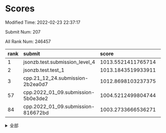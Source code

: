 # Scores

Modified Time: 2022-02-23 22:37:17

Submit Num: 207

All Rank Num: 246457

| rank |               submit               |       score        |       sigma        | pk_num |
| :--- | :--------------------------------- | :----------------- | :----------------- | :----- |
| 1    | jsonzb.test.submission_level_4     | 1013.5521411765714 | 0.806031380143819  | 4766   |
| 2    | jsonzb.test.test_1                 | 1013.1843519933911 | 0.7866782990431503 | 4757   |
| 3    | cpp.21_12_24.submission-2b2ea0d7   | 1012.8698103237375 | 0.773137762326538  | 4764   |
| 57   | cpp.2022_01_09.submission-5b0e3de2 | 1004.5212499804744 | 0.7220421344970355 | 4759   |
| 84   | cpp.2022_01_09.submission-816672bd | 1003.2733666536271 | 0.7102403719340524 | 4759   |


<details>
<summary>全部</summary>

| rank |                 submit                 |       score        |       sigma        | pk_num |
| :--- | :------------------------------------- | :----------------- | :----------------- | :----- |
| 1    | jsonzb.test.submission_level_4         | 1013.5521411765714 | 0.806031380143819  | 4766   |
| 2    | jsonzb.test.test_1                     | 1013.1843519933911 | 0.7866782990431503 | 4757   |
| 3    | cpp.21_12_24.submission-2b2ea0d7       | 1012.8698103237375 | 0.773137762326538  | 4764   |
| 4    | gobigger.level_3.submission_level_3_24 | 1011.8904118726441 | 0.7722136448809095 | 4764   |
| 5    | gobigger.level_3.submission_level_3_39 | 1011.8579858640104 | 0.7711131467298968 | 4764   |
| 6    | gobigger.level_3.submission_level_3_30 | 1011.7867602404799 | 0.7849794206866075 | 4757   |
| 7    | gobigger.level_3.submission_level_3_8  | 1011.7841080490954 | 0.7883433930192439 | 4762   |
| 8    | gobigger.level_3.submission_level_3_25 | 1011.381163785057  | 0.786177835127159  | 4763   |
| 9    | gobigger.level_3.submission_level_3_32 | 1011.2162326421994 | 0.7598387919979538 | 4759   |
| 10   | gobigger.level_3.submission_level_3_11 | 1011.0890094081612 | 0.7884658288874731 | 4762   |
| 11   | gobigger.level_3.submission_level_3_14 | 1010.8194002720161 | 0.7464933087173159 | 4764   |
| 12   | gobigger.level_3.submission_level_3_37 | 1010.8162807853473 | 0.7556212955054646 | 4763   |
| 13   | gobigger.level_3.submission_level_3_20 | 1010.7196508261843 | 0.7566384870505871 | 4763   |
| 14   | gobigger.level_3.submission_level_3_41 | 1010.6591056520274 | 0.7609355476642337 | 4759   |
| 15   | gobigger.level_3.submission_level_3_36 | 1010.6076100957438 | 0.7433715940949343 | 4768   |
| 16   | gobigger.level_3.submission_level_3_21 | 1010.5665806015692 | 0.759472758386496  | 4761   |
| 17   | gobigger.level_3.submission_level_3_43 | 1010.2954225728231 | 0.7536571381059068 | 4765   |
| 18   | gobigger.level_3.submission_level_3_48 | 1010.2292347791708 | 0.7926151711278407 | 4762   |
| 19   | gobigger.level_3.submission_level_3_1  | 1010.1825005996092 | 0.7563064982090953 | 4765   |
| 20   | gobigger.level_3.submission_level_3_38 | 1009.9400348313263 | 0.7648801079999923 | 4760   |
| 21   | gobigger.level_3.submission_level_3_35 | 1009.9191287790688 | 0.7765789328216031 | 4766   |
| 22   | gobigger.level_3.submission_level_3_27 | 1009.9022200439946 | 0.7816243669760264 | 4760   |
| 23   | gobigger.level_3.submission_level_3_22 | 1009.9003367313696 | 0.7528245413632854 | 4764   |
| 24   | gobigger.level_3.submission_level_3_34 | 1009.8751811391321 | 0.750070834512071  | 4762   |
| 25   | gobigger.level_3.submission_level_3_0  | 1009.8295177162075 | 0.7535783035023048 | 4767   |
| 26   | gobigger.level_3.submission_level_3_26 | 1009.8248236075284 | 0.7499806397474503 | 4766   |
| 27   | gobigger.level_3.submission_level_3_18 | 1009.8228689416085 | 0.7554142508535702 | 4758   |
| 28   | gobigger.level_3.submission_level_3_9  | 1009.819659622886  | 0.7494676533417404 | 4760   |
| 29   | gobigger.level_3.submission_level_3_13 | 1009.7536388129822 | 0.7479248748507681 | 4760   |
| 30   | gobigger.level_3.submission_level_3_4  | 1009.7519291593736 | 0.7438495715498042 | 4764   |
| 31   | gobigger.level_3.submission_level_3_5  | 1009.7493909989305 | 0.7453776343133213 | 4763   |
| 32   | gobigger.level_3.submission_level_3_6  | 1009.7442924125395 | 0.7657762360029732 | 4766   |
| 33   | gobigger.level_3.submission_level_3_10 | 1009.3996535176642 | 0.7620263869285959 | 4759   |
| 34   | gobigger.level_3.submission_level_3_17 | 1009.3653975170021 | 0.7589164879512633 | 4766   |
| 35   | gobigger.level_3.submission_level_3_44 | 1009.3160320095304 | 0.7432726516173251 | 4766   |
| 36   | gobigger.level_3.submission_level_3_46 | 1009.3038986054333 | 0.7631523236534873 | 4756   |
| 37   | gobigger.level_3.submission_level_3_47 | 1009.1958836889269 | 0.7700782501182717 | 4763   |
| 38   | gobigger.level_3.submission_level_3_42 | 1009.1293567045842 | 0.7545063725742731 | 4763   |
| 39   | gobigger.level_3.submission_level_3_31 | 1009.1269250029449 | 0.759224386715358  | 4762   |
| 40   | gobigger.level_3.submission_level_3_49 | 1009.0585796876047 | 0.7511946153960584 | 4762   |
| 41   | gobigger.level_3.submission_level_3_3  | 1009.043861834318  | 0.7294632301573043 | 4761   |
| 42   | gobigger.level_3.submission_level_3_7  | 1008.9902060607786 | 0.7545072052510414 | 4762   |
| 43   | gobigger.level_3.submission_level_3_40 | 1008.979519721132  | 0.7513034813320365 | 4767   |
| 44   | gobigger.level_3.submission_level_3_16 | 1008.9502913571779 | 0.7426408317594204 | 4760   |
| 45   | gobigger.level_3.submission_level_3_33 | 1008.8249342397484 | 0.7524919866299823 | 4762   |
| 46   | gobigger.level_3.submission_level_3_45 | 1008.7761955599132 | 0.7483466923311286 | 4759   |
| 47   | gobigger.level_3.submission_level_3_23 | 1008.7695947224132 | 0.7451484313179078 | 4762   |
| 48   | gobigger.level_3.submission_level_3_15 | 1008.7167892818571 | 0.7294631719572734 | 4764   |
| 49   | gobigger.level_3.submission_level_3_12 | 1008.7123760753831 | 0.7413525795075211 | 4761   |
| 50   | gobigger.level_3.submission_level_3_28 | 1008.6793740967624 | 0.7386809974932981 | 4763   |
| 51   | gobigger.level_3.submission_level_3_2  | 1008.6168047151294 | 0.7481847052405816 | 4759   |
| 52   | gobigger.level_3.submission_level_3_19 | 1008.110649003194  | 0.7316061075901844 | 4766   |
| 53   | gobigger.level_3.submission_level_3_29 | 1008.0526555013608 | 0.7378919554907474 | 4764   |
| 54   | gobigger.level_1.submission_level_1_26 | 1004.8138670303933 | 0.7252681256386365 | 4766   |
| 55   | gobigger.level_1.submission_level_1_0  | 1004.7090409608877 | 0.7097336716950177 | 4763   |
| 56   | gobigger.level_1.submission_level_1_13 | 1004.5925975733444 | 0.7241589890518175 | 4762   |
| 57   | cpp.2022_01_09.submission-5b0e3de2     | 1004.5212499804744 | 0.7220421344970355 | 4759   |
| 58   | gobigger.level_1.submission_level_1_33 | 1004.5049625126462 | 0.7210720016893823 | 4765   |
| 59   | gobigger.level_1.submission_level_1_48 | 1004.4019624897836 | 0.7103491543220335 | 4759   |
| 60   | gobigger.level_1.submission_level_1_43 | 1004.3702168344017 | 0.7095148363184286 | 4762   |
| 61   | gobigger.level_1.submission_level_1_4  | 1004.3096540905724 | 0.72255657029844   | 4764   |
| 62   | gobigger.level_1.submission_level_1_23 | 1004.2233219241639 | 0.7312080349034806 | 4765   |
| 63   | gobigger.level_1.submission_level_1_25 | 1004.1610182182883 | 0.7276966519933553 | 4761   |
| 64   | gobigger.level_1.submission_level_1_6  | 1004.1388369698318 | 0.7229499135874645 | 4761   |
| 65   | gobigger.level_1.submission_level_1_3  | 1004.1208100098008 | 0.724832197509587  | 4761   |
| 66   | gobigger.level_1.submission_level_1_20 | 1004.1103442445385 | 0.7278756659901281 | 4762   |
| 67   | gobigger.level_1.submission_level_1_31 | 1003.8443833073741 | 0.7126859632120011 | 4758   |
| 68   | gobigger.level_1.submission_level_1_28 | 1003.8169868146814 | 0.7068497867700605 | 4762   |
| 69   | gobigger.level_1.submission_level_1_2  | 1003.8155898886954 | 0.7148013700320031 | 4763   |
| 70   | gobigger.level_1.submission_level_1_38 | 1003.7609197687109 | 0.7209366504143793 | 4761   |
| 71   | gobigger.level_1.submission_level_1_27 | 1003.7175117078746 | 0.7160261871954776 | 4756   |
| 72   | gobigger.level_1.submission_level_1_44 | 1003.6847072089246 | 0.7116696302302938 | 4767   |
| 73   | gobigger.level_1.submission_level_1_21 | 1003.646086236844  | 0.7229105771343854 | 4764   |
| 74   | gobigger.level_1.submission_level_1_39 | 1003.5239142145392 | 0.708436455834358  | 4763   |
| 75   | gobigger.level_1.submission_level_1_24 | 1003.5138819282391 | 0.7168099449867608 | 4765   |
| 76   | gobigger.level_1.submission_level_1_29 | 1003.4970799598245 | 0.7165495333525482 | 4765   |
| 77   | gobigger.level_1.submission_level_1_5  | 1003.4916529114379 | 0.72051523403191   | 4763   |
| 78   | gobigger.level_1.submission_level_1_19 | 1003.431698894044  | 0.716719890057263  | 4764   |
| 79   | gobigger.level_1.submission_level_1_30 | 1003.4184924734665 | 0.7164148980904692 | 4764   |
| 80   | gobigger.level_1.submission_level_1_8  | 1003.355536775294  | 0.7146311773807631 | 4769   |
| 81   | gobigger.level_1.submission_level_1_32 | 1003.3113029533135 | 0.7118303885369757 | 4760   |
| 82   | gobigger.level_1.submission_level_1_35 | 1003.299567677132  | 0.7169740449614056 | 4764   |
| 83   | gobigger.level_1.submission_level_1_46 | 1003.2891864140594 | 0.7181023235301143 | 4763   |
| 84   | cpp.2022_01_09.submission-816672bd     | 1003.2733666536271 | 0.7102403719340524 | 4759   |
| 85   | gobigger.level_1.submission_level_1_11 | 1003.2376057062169 | 0.7133014438032274 | 4766   |
| 86   | gobigger.level_1.submission_level_1_12 | 1003.2124765324763 | 0.7070104866009884 | 4763   |
| 87   | gobigger.level_1.submission_level_1_1  | 1003.1616674825324 | 0.7060633573971535 | 4758   |
| 88   | gobigger.level_1.submission_level_1_47 | 1003.1531096769937 | 0.7188907122112658 | 4759   |
| 89   | gobigger.level_1.submission_level_1_14 | 1003.0610800191342 | 0.7106796768988471 | 4762   |
| 90   | gobigger.level_1.submission_level_1_41 | 1003.0200259236084 | 0.7262772124670965 | 4767   |
| 91   | gobigger.level_1.submission_level_1_34 | 1002.9906901654012 | 0.7186026288794715 | 4760   |
| 92   | gobigger.level_1.submission_level_1_10 | 1002.9882360278082 | 0.7099627830249943 | 4767   |
| 93   | gobigger.level_1.submission_level_1_45 | 1002.970390957408  | 0.7281125581386293 | 4764   |
| 94   | gobigger.level_1.submission_level_1_22 | 1002.9457419996129 | 0.7055116991218865 | 4760   |
| 95   | gobigger.level_1.submission_level_1_17 | 1002.9421683127262 | 0.7216526441857856 | 4763   |
| 96   | gobigger.level_1.submission_level_1_42 | 1002.930251432753  | 0.7185447278650318 | 4761   |
| 97   | gobigger.level_1.submission_level_1_49 | 1002.8854159474109 | 0.7217453168142077 | 4767   |
| 98   | gobigger.level_1.submission_level_1_9  | 1002.7238583299118 | 0.7136750865202905 | 4764   |
| 99   | gobigger.level_1.submission_level_1_16 | 1002.6638180500385 | 0.7086886508982554 | 4761   |
| 100  | gobigger.level_1.submission_level_1_37 | 1002.5452720384501 | 0.7124557355908937 | 4759   |
| 101  | gobigger.level_1.submission_level_1_15 | 1002.46080804188   | 0.7229932441543448 | 4761   |
| 102  | gobigger.level_1.submission_level_1_7  | 1002.3519965677025 | 0.7154922201194556 | 4760   |
| 103  | gobigger.level_1.submission_level_1_18 | 1002.34996512329   | 0.7149606810134826 | 4765   |
| 104  | gobigger.level_1.submission_level_1_36 | 1002.3013638338871 | 0.7129688512288302 | 4761   |
| 105  | gobigger.level_1.submission_level_1_40 | 1001.6447898574413 | 0.7101667964942805 | 4763   |
| 106  | gobigger.random.submission_random_40   | 997.2620288626418  | 0.7154644659451888 | 4762   |
| 107  | gobigger.random.submission_random_4    | 996.9569425342464  | 0.7098460913044122 | 4763   |
| 108  | gobigger.random.submission_random_24   | 996.9315862051176  | 0.707875448972314  | 4760   |
| 109  | gobigger.random.submission_random_41   | 996.9068418684724  | 0.7109759272441628 | 4766   |
| 110  | gobigger.random.submission_random_7    | 996.780499560131   | 0.7046107407194806 | 4760   |
| 111  | gobigger.random.submission_random_38   | 996.7244226600718  | 0.7115332415698051 | 4758   |
| 112  | gobigger.random.submission_random_13   | 996.6886332680164  | 0.7253114123811405 | 4760   |
| 113  | gobigger.random.submission_random_2    | 996.6656266325845  | 0.7125799040640727 | 4757   |
| 114  | gobigger.random.submission_random_10   | 996.592428145213   | 0.7104388306858267 | 4761   |
| 115  | gobigger.random.submission_random_44   | 996.5792817103477  | 0.7137884710764901 | 4767   |
| 116  | gobigger.random.submission_random_43   | 996.5780168844577  | 0.7053817574756837 | 4762   |
| 117  | gobigger.random.submission_random_39   | 996.5595212876383  | 0.7154328588972563 | 4757   |
| 118  | gobigger.random.submission_random_17   | 996.4659986145782  | 0.704115199617609  | 4764   |
| 119  | gobigger.random.submission_random_15   | 996.3076963777713  | 0.7047919908284357 | 4765   |
| 120  | gobigger.random.submission_random_3    | 996.2385654075681  | 0.7058761502248675 | 4764   |
| 121  | gobigger.random.submission_random_42   | 996.1826657571027  | 0.7118452679600562 | 4760   |
| 122  | gobigger.random.submission_random_25   | 996.0880240771005  | 0.7039510080210408 | 4763   |
| 123  | gobigger.random.submission_random_33   | 996.0813828484896  | 0.7069252924360758 | 4763   |
| 124  | gobigger.random.submission_random_34   | 996.0028712842535  | 0.7105874303906671 | 4761   |
| 125  | gobigger.random.submission_random_19   | 996.0005383383442  | 0.7068665032568363 | 4762   |
| 126  | gobigger.random.submission_random_32   | 995.9933782483703  | 0.6999909898650272 | 4758   |
| 127  | gobigger.random.submission_random_12   | 995.9887159031565  | 0.704140034153661  | 4768   |
| 128  | gobigger.random.submission_random_26   | 995.9743371170937  | 0.7114849263418939 | 4762   |
| 129  | gobigger.random.submission_random_27   | 995.8657289141955  | 0.7056320162378333 | 4762   |
| 130  | gobigger.random.submission_random_29   | 995.8601714148007  | 0.7064609546327014 | 4765   |
| 131  | gobigger.random.submission_random_5    | 995.8220451266125  | 0.7107041304262803 | 4759   |
| 132  | gobigger.random.submission_random_14   | 995.8158224934973  | 0.7239351793675598 | 4764   |
| 133  | gobigger.random.submission_random_23   | 995.7954545025069  | 0.7267491099483144 | 4762   |
| 134  | gobigger.random.submission_random_36   | 995.7195445997764  | 0.7074396426419323 | 4767   |
| 135  | gobigger.random.submission_random_1    | 995.685129843484   | 0.719335483871896  | 4765   |
| 136  | gobigger.random.submission_random_16   | 995.6304765056293  | 0.7088429299971812 | 4761   |
| 137  | gobigger.random.submission_random_0    | 995.5199465632439  | 0.7072212999861636 | 4764   |
| 138  | gobigger.random.submission_random_35   | 995.5135921228863  | 0.7180152774940132 | 4764   |
| 139  | gobigger.random.submission_random_28   | 995.4924863716376  | 0.7039580629563119 | 4756   |
| 140  | gobigger.random.submission_random_45   | 995.4873279868     | 0.7124440734403868 | 4762   |
| 141  | gobigger.random.submission_random_6    | 995.410588188716   | 0.7241302810923352 | 4756   |
| 142  | gobigger.random.submission_random_46   | 995.3117569875025  | 0.7172189445291256 | 4770   |
| 143  | gobigger.random.submission_random_9    | 995.283248485228   | 0.703988365827223  | 4767   |
| 144  | gobigger.random.submission_random_22   | 995.2608460504423  | 0.7070454557854715 | 4758   |
| 145  | gobigger.random.submission_random_30   | 995.2038060047618  | 0.7119389525993042 | 4764   |
| 146  | gobigger.random.submission_random_37   | 995.1268225308513  | 0.7115548106075646 | 4763   |
| 147  | gobigger.random.submission_random_11   | 995.1027214639896  | 0.7176156297339034 | 4762   |
| 148  | gobigger.random.submission_random_47   | 995.0810564279394  | 0.7201531116808604 | 4758   |
| 149  | gobigger.random.submission_random_48   | 995.0268355213011  | 0.7093837194959334 | 4762   |
| 150  | gobigger.random.submission_random_8    | 994.8641811716294  | 0.7139029536242125 | 4762   |
| 151  | gobigger.random.submission_random_49   | 994.8469277790296  | 0.7196115841937639 | 4762   |
| 152  | gobigger.random.submission_random_18   | 994.7634301443873  | 0.7553142088970191 | 4764   |
| 153  | gobigger.random.submission_random_20   | 994.7236571982265  | 0.7091619850233148 | 4766   |
| 154  | gobigger.random.submission_random_21   | 994.7018546924095  | 0.7148017301961689 | 4760   |
| 155  | gobigger.random.submission_random_31   | 994.4511393626697  | 0.7198668360829465 | 4761   |
| 156  | gobigger.level_2.submission_level_2_14 | 994.0507512845269  | 0.7352171483133274 | 4762   |
| 157  | gobigger.level_2.submission_level_2_15 | 993.6743823989658  | 0.7374513711888662 | 4761   |
| 158  | gobigger.level_2.submission_level_2_21 | 993.4210500301448  | 0.7423316958878579 | 4761   |
| 159  | gobigger.level_2.submission_level_2_27 | 993.3776608454083  | 0.7296631659265442 | 4763   |
| 160  | gobigger.level_2.submission_level_2_32 | 993.3184729431122  | 0.7308651391032737 | 4764   |
| 161  | gobigger.level_2.submission_level_2_17 | 993.2354385986457  | 0.7504702245059145 | 4755   |
| 162  | gobigger.level_2.submission_level_2_4  | 993.1663303259274  | 0.7320184227439062 | 4762   |
| 163  | gobigger.level_2.submission_level_2_37 | 993.1557664477571  | 0.7393555875893008 | 4761   |
| 164  | gobigger.level_2.submission_level_2_22 | 993.1087177364598  | 0.7309413988908459 | 4762   |
| 165  | gobigger.level_2.submission_level_2_36 | 993.0182620360337  | 0.7429435548430265 | 4768   |
| 166  | gobigger.level_2.submission_level_2_10 | 993.0037274488016  | 0.7374053819229649 | 4765   |
| 167  | gobigger.level_2.submission_level_2_47 | 992.967529340772   | 0.7348828933024006 | 4763   |
| 168  | gobigger.level_2.submission_level_2_0  | 992.9089725756352  | 0.7463104607414733 | 4763   |
| 169  | gobigger.level_2.submission_level_2_48 | 992.8468677314571  | 0.7294160624381749 | 4762   |
| 170  | gobigger.level_2.submission_level_2_13 | 992.7701714515658  | 0.7439215322701614 | 4760   |
| 171  | gobigger.level_2.submission_level_2_19 | 992.7621044169973  | 0.7456729445270566 | 4768   |
| 172  | gobigger.level_2.submission_level_2_23 | 992.7310147728801  | 0.7478837969249905 | 4759   |
| 173  | gobigger.level_2.submission_level_2_41 | 992.6680014172198  | 0.743440365657885  | 4762   |
| 174  | gobigger.level_2.submission_level_2_26 | 992.6621660899231  | 0.7507920648796552 | 4764   |
| 175  | gobigger.level_2.submission_level_2_31 | 992.6572959111941  | 0.7497420478624224 | 4761   |
| 176  | gobigger.level_2.submission_level_2_25 | 992.5743120975493  | 0.737840483501365  | 4764   |
| 177  | gobigger.level_2.submission_level_2_28 | 992.5627673131038  | 0.7283313480916608 | 4760   |
| 178  | gobigger.level_2.submission_level_2_46 | 992.5246652794369  | 0.7554186957675092 | 4762   |
| 179  | gobigger.level_2.submission_level_2_29 | 992.502209583235   | 0.7641191837501089 | 4762   |
| 180  | gobigger.level_2.submission_level_2_30 | 992.4679077044625  | 0.7285404528958489 | 4761   |
| 181  | gobigger.level_2.submission_level_2_12 | 992.4185446895458  | 0.7399957867715746 | 4760   |
| 182  | gobigger.level_2.submission_level_2_42 | 992.3379992560358  | 0.730878574577425  | 4768   |
| 183  | gobigger.level_2.submission_level_2_9  | 992.1576455408351  | 0.7367518223900074 | 4758   |
| 184  | gobigger.level_2.submission_level_2_18 | 992.1328593316379  | 0.7344325904242462 | 4766   |
| 185  | gobigger.level_2.submission_level_2_40 | 992.0932926475513  | 0.7493049974775611 | 4761   |
| 186  | gobigger.level_2.submission_level_2_8  | 992.0812597065625  | 0.7428163445124514 | 4762   |
| 187  | gobigger.level_2.submission_level_2_6  | 991.9511965176662  | 0.738137801732639  | 4766   |
| 188  | gobigger.level_2.submission_level_2_49 | 991.9306492947246  | 0.748714343663608  | 4766   |
| 189  | gobigger.level_2.submission_level_2_35 | 991.7868528201162  | 0.7475535150150042 | 4763   |
| 190  | gobigger.level_2.submission_level_2_44 | 991.7723374732462  | 0.7331264757953974 | 4764   |
| 191  | gobigger.level_2.submission_level_2_45 | 991.7480476626921  | 0.7405605920731062 | 4759   |
| 192  | gobigger.level_2.submission_level_2_39 | 991.6630415551058  | 0.7500845482518431 | 4761   |
| 193  | gobigger.level_2.submission_level_2_7  | 991.6097384752991  | 0.7485101269730788 | 4759   |
| 194  | gobigger.level_2.submission_level_2_16 | 991.5740373150406  | 0.7467658294804451 | 4763   |
| 195  | gobigger.level_2.submission_level_2_3  | 991.5422284006546  | 0.7501361056353748 | 4760   |
| 196  | gobigger.level_2.submission_level_2_1  | 991.4976691003653  | 0.739782437935229  | 4766   |
| 197  | gobigger.level_2.submission_level_2_11 | 991.4650229703142  | 0.7334073960594482 | 4765   |
| 198  | gobigger.level_2.submission_level_2_5  | 991.3797355730245  | 0.7292479762221699 | 4768   |
| 199  | gobigger.level_2.submission_level_2_24 | 991.2774573250576  | 0.7657867948956083 | 4761   |
| 200  | gobigger.level_2.submission_level_2_34 | 991.1829335650182  | 0.7346851207467793 | 4767   |
| 201  | gobigger.level_2.submission_level_2_20 | 991.1587250851054  | 0.7476464767668777 | 4761   |
| 202  | gobigger.level_2.submission_level_2_38 | 990.8020841588319  | 0.7689989343567896 | 4761   |
| 203  | gobigger.level_2.submission_level_2_43 | 990.68964509203    | 0.7515649278041843 | 4767   |
| 204  | gobigger.level_2.submission_level_2_33 | 990.2221866076131  | 0.7511712073277803 | 4766   |
| 205  | gobigger.level_2.submission_level_2_2  | 989.1397732934425  | 0.7748136534142921 | 4761   |
| 206  | gobigger.none.submission_none_0        | 977.0577961009767  | 1.3401997286725058 | 4765   |
| 207  | gobigger.none.submission_none_1        | 976.777377729424   | 1.3645514875712965 | 4761   |

</details>